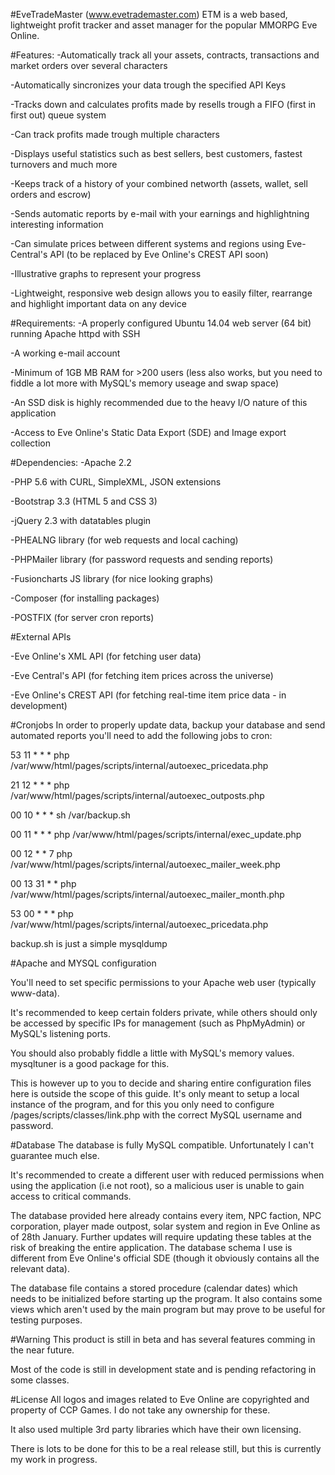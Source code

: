 #EveTradeMaster (www.evetrademaster.com)
ETM is a web based, lightweight profit tracker and asset manager for the popular MMORPG Eve Online.

#Features:
-Automatically track all your assets, contracts, transactions and market orders over several characters

-Automatically sincronizes your data trough the specified API Keys

-Tracks down and calculates profits made by resells trough a FIFO (first in first out) queue system

-Can track profits made trough multiple characters

-Displays useful statistics such as best sellers, best customers, fastest turnovers and much more

-Keeps track of a history of your combined networth (assets, wallet, sell orders and escrow)

-Sends automatic reports by e-mail with your earnings and highlightning interesting information

-Can simulate prices between different systems and regions using Eve-Central's API (to be replaced by Eve Online's CREST API soon)

-Illustrative graphs to represent your progress

-Lightweight, responsive web design allows you to easily filter, rearrange and highlight important data on any device

#Requirements:
-A properly configured Ubuntu 14.04 web server (64 bit) running Apache httpd with SSH 

-A working e-mail account

-Minimum of 1GB MB RAM for >200 users (less also works, but you need to fiddle a lot more with MySQL's memory useage and swap space)

-An SSD disk is highly recommended due to the heavy I/O nature of this application

-Access to Eve Online's Static Data Export (SDE) and Image export collection

#Dependencies:
-Apache 2.2

-PHP 5.6 with CURL, SimpleXML, JSON extensions

-Bootstrap 3.3 (HTML 5 and CSS 3)

-jQuery 2.3 with datatables plugin

-PHEALNG library (for web requests and local caching)

-PHPMailer library (for password requests and sending reports)

-Fusioncharts JS library (for nice looking graphs)

-Composer (for installing packages)

-POSTFIX (for server cron reports)

#External APIs

-Eve Online's XML API (for fetching user data)

-Eve Central's API (for fetching item prices across the universe)

-Eve Online's CREST API (for fetching real-time item price data - in development)

#Cronjobs
In order to properly update data, backup your database and send automated reports you'll need to add the following jobs to cron:

53 11 * * * php /var/www/html/pages/scripts/internal/autoexec_pricedata.php

21 12 * * * php /var/www/html/pages/scripts/internal/autoexec_outposts.php

00 10 * * * sh /var/backup.sh

00 11 * * * php /var/www/html/pages/scripts/internal/exec_update.php

00 12 * * 7 php /var/www/html/pages/scripts/internal/autoexec_mailer_week.php

00 13 31 * * php /var/www/html/pages/scripts/internal/autoexec_mailer_month.php

53 00 * * * php /var/www/html/pages/scripts/internal/autoexec_pricedata.php

backup.sh is just a simple mysqldump

#Apache and MYSQL configuration

You'll need to set specific permissions to your Apache web user (typically www-data).

It's recommended to keep certain folders private, while others should only be accessed by specific IPs for management (such as PhpMyAdmin) or MySQL's listening ports.

You should also probably fiddle a little with MySQL's memory values. mysqltuner is a good package for this.

This is however up to you to decide and sharing entire configuration files here is outside the scope of this guide. It's only meant to setup a local instance of the program, and for this you only need to configure /pages/scripts/classes/link.php with the correct MySQL username and password.

#Database
The database is fully MySQL compatible. Unfortunately I can't guarantee much else.

It's recommended to create a different user with reduced permissions when using the application (i.e not root), so a malicious user is unable to gain access to critical commands.

The database provided here already contains every item, NPC faction, NPC corporation, player made outpost, solar system and region in Eve Online as of 28th January. Further updates will require updating these tables at the risk of breaking the entire application. The database schema I use is different from Eve Online's official SDE (though it obviously contains all the relevant data).

The database file contains a stored procedure (calendar dates) which needs to be initialized before starting up the program.
It also contains some views which aren't used by the main program but may prove to be useful for testing purposes.

#Warning
This product is still in beta and has several features comming in the near future.

Most of the code is still in development state and is pending refactoring in some classes.

#License
All logos and images related to Eve Online are copyrighted and property of CCP Games. I do not take any ownership for these.

It also used multiple 3rd party libraries which have their own licensing.

There is lots to be done for this to be a real release still, but this is currently my work in progress.

